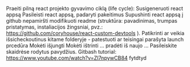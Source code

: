 Praeiti pilną react projekto gyvavimo ciklą (life cycle):
Susigeneruoti react appsą
Pasileisti react appsą, padaryti pakeitimus
Supushinti react appsą į github
nepamiršti modifikuoti readme (struktūra: pavadinimas, trumpas pristatymas, instaliacijos žingsniai, pvz.: https://github.com/coryhouse/react-custom-devtools ).
Patikrinti ar veikia išsicheckoutinus kitame folderyje - patestuoti ar teisingai parašyta launch prcedūra
Mokėti išjungti
Mokėti ištrinti
… pradėti iš naujo …
Pasileiskite skaidrėse rodytus pavydžius.
Gitbash tutorial: https://www.youtube.com/watch?v=Zl7npywCB84 
fytdtyd